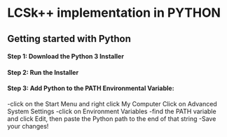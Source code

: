# LCSk++ implementation in PYTHON

## Getting started with Python 
#### Step 1: Download the Python 3 Installer
#### Step 2: Run the Installer
#### Step 3: Add Python to the PATH Environmental Variable:
-click on the Start Menu and right click My Computer Click on Advanced System Settings
-click on Environment Variables
-find the PATH variable and click Edit, then paste the Python path to the end of that string
-Save your changes!
 




